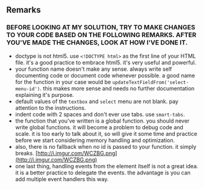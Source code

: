 ## Remarks

### BEFORE LOOKING AT MY SOLUTION, TRY TO MAKE CHANGES TO YOUR CODE BASED ON THE FOLLOWING REMARKS. AFTER YOU'VE MADE THE CHANGES, LOOK AT HOW I'VE DONE IT.

- doctype is not html5. use `<!DOCTYPE html>` as the first line of your HTML file. it's a good practice to embrace html5. it's very useful and powerful.
- your function name doesn't make any sense. always write self documenting code or document code whenever possible. a good name for the function in your case would be `updateTextFieldFrom('select-menu-id')`. this makes more sense and needs no further documentation explaining it's purpose.
- default values of the `textbox` and `select` menu are not blank. pay attention to the instructions.
- indent code with 2 spaces and don't ever use tabs. use `smart-tabs`.
- the function that you've written is a global function. you should never write global functions. it will become a problem to debug code and scale. it is too early to talk about it, so will give it some time and practice before we start considering memory handling and optimization.
- also, there is no fallback when no id is passed to your function. it simply breaks. [http://i.imgur.com/WCZBG.png](http://i.imgur.com/WCZBG.png)
- one last thing, handling events from the element itself is not a great idea. it is a better practice to delegate the events. the advantage is you can add multiple event handlers this way.